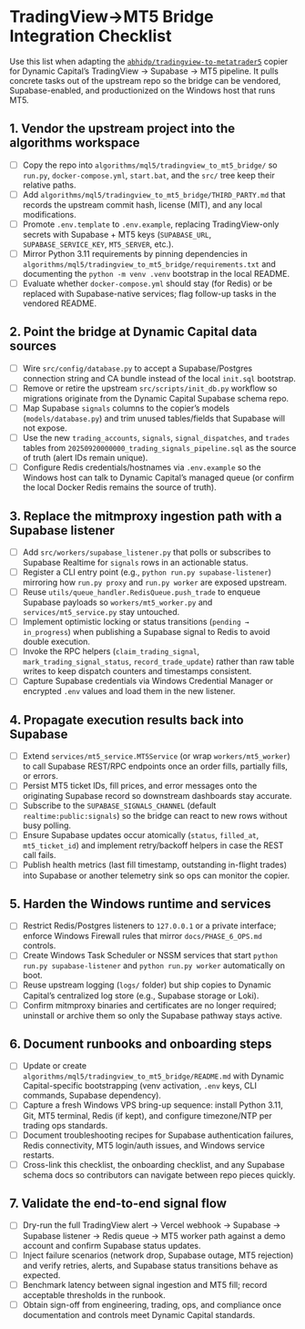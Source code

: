 # TradingView→MT5 Bridge Integration Checklist

Use this list when adapting the
[`abhidp/tradingview-to-metatrader5`](https://github.com/abhidp/tradingview-to-metatrader5)
copier for Dynamic Capital’s TradingView → Supabase → MT5 pipeline. It pulls
concrete tasks out of the upstream repo so the bridge can be vendored,
Supabase-enabled, and productionized on the Windows host that runs MT5.

## 1. Vendor the upstream project into the algorithms workspace

- [ ] Copy the repo into `algorithms/mql5/tradingview_to_mt5_bridge/` so
      `run.py`, `docker-compose.yml`, `start.bat`, and the `src/` tree keep
      their relative paths.
- [ ] Add `algorithms/mql5/tradingview_to_mt5_bridge/THIRD_PARTY.md` that
      records the upstream commit hash, license (MIT), and any local
      modifications.
- [ ] Promote `.env.template` to `.env.example`, replacing TradingView-only
      secrets with Supabase + MT5 keys (`SUPABASE_URL`, `SUPABASE_SERVICE_KEY`,
      `MT5_SERVER`, etc.).
- [ ] Mirror Python 3.11 requirements by pinning dependencies in
      `algorithms/mql5/tradingview_to_mt5_bridge/requirements.txt` and
      documenting the `python -m venv .venv` bootstrap in the local README.
- [ ] Evaluate whether `docker-compose.yml` should stay (for Redis) or be
      replaced with Supabase-native services; flag follow-up tasks in the
      vendored README.

## 2. Point the bridge at Dynamic Capital data sources

- [ ] Wire `src/config/database.py` to accept a Supabase/Postgres connection
      string and CA bundle instead of the local `init.sql` bootstrap.
- [ ] Remove or retire the upstream `src/scripts/init_db.py` workflow so
      migrations originate from the Dynamic Capital Supabase schema repo.
- [ ] Map Supabase `signals` columns to the copier’s models
      (`models/database.py`) and trim unused tables/fields that Supabase will
      not expose.
- [ ] Use the new `trading_accounts`, `signals`, `signal_dispatches`, and
      `trades` tables from `20250920000000_trading_signals_pipeline.sql` as the
      source of truth (alert IDs remain unique).
- [ ] Configure Redis credentials/hostnames via `.env.example` so the Windows
      host can talk to Dynamic Capital’s managed queue (or confirm the local
      Docker Redis remains the source of truth).

## 3. Replace the mitmproxy ingestion path with a Supabase listener

- [ ] Add `src/workers/supabase_listener.py` that polls or subscribes to
      Supabase Realtime for `signals` rows in an actionable status.
- [ ] Register a CLI entry point (e.g., `python run.py supabase-listener`)
      mirroring how `run.py proxy` and `run.py worker` are exposed upstream.
- [ ] Reuse `utils/queue_handler.RedisQueue.push_trade` to enqueue Supabase
      payloads so `workers/mt5_worker.py` and `services/mt5_service.py` stay
      untouched.
- [ ] Implement optimistic locking or status transitions
      (`pending → in_progress`) when publishing a Supabase signal to Redis to
      avoid double execution.
- [ ] Invoke the RPC helpers (`claim_trading_signal`,
      `mark_trading_signal_status`, `record_trade_update`) rather than raw table
      writes to keep dispatch counters and timestamps consistent.
- [ ] Capture Supabase credentials via Windows Credential Manager or encrypted
      `.env` values and load them in the new listener.

## 4. Propagate execution results back into Supabase

- [ ] Extend `services/mt5_service.MT5Service` (or wrap `workers/mt5_worker`) to
      call Supabase REST/RPC endpoints once an order fills, partially fills, or
      errors.
- [ ] Persist MT5 ticket IDs, fill prices, and error messages onto the
      originating Supabase record so downstream dashboards stay accurate.
- [ ] Subscribe to the `SUPABASE_SIGNALS_CHANNEL` (default
      `realtime:public:signals`) so the bridge can react to new rows without
      busy polling.
- [ ] Ensure Supabase updates occur atomically (`status`, `filled_at`,
      `mt5_ticket_id`) and implement retry/backoff helpers in case the REST call
      fails.
- [ ] Publish health metrics (last fill timestamp, outstanding in-flight trades)
      into Supabase or another telemetry sink so ops can monitor the copier.

## 5. Harden the Windows runtime and services

- [ ] Restrict Redis/Postgres listeners to `127.0.0.1` or a private interface;
      enforce Windows Firewall rules that mirror `docs/PHASE_6_OPS.md` controls.
- [ ] Create Windows Task Scheduler or NSSM services that start
      `python run.py supabase-listener` and `python run.py worker` automatically
      on boot.
- [ ] Reuse upstream logging (`logs/` folder) but ship copies to Dynamic
      Capital’s centralized log store (e.g., Supabase storage or Loki).
- [ ] Confirm mitmproxy binaries and certificates are no longer required;
      uninstall or archive them so only the Supabase pathway stays active.

## 6. Document runbooks and onboarding steps

- [ ] Update or create `algorithms/mql5/tradingview_to_mt5_bridge/README.md`
      with Dynamic Capital-specific bootstrapping (venv activation, `.env` keys,
      CLI commands, Supabase dependency).
- [ ] Capture a fresh Windows VPS bring-up sequence: install Python 3.11, Git,
      MT5 terminal, Redis (if kept), and configure timezone/NTP per trading ops
      standards.
- [ ] Document troubleshooting recipes for Supabase authentication failures,
      Redis connectivity, MT5 login/auth issues, and Windows service restarts.
- [ ] Cross-link this checklist, the onboarding checklist, and any Supabase
      schema docs so contributors can navigate between repo pieces quickly.

## 7. Validate the end-to-end signal flow

- [ ] Dry-run the full TradingView alert → Vercel webhook → Supabase → Supabase
      listener → Redis queue → MT5 worker path against a demo account and
      confirm Supabase status updates.
- [ ] Inject failure scenarios (network drop, Supabase outage, MT5 rejection)
      and verify retries, alerts, and Supabase status transitions behave as
      expected.
- [ ] Benchmark latency between signal ingestion and MT5 fill; record acceptable
      thresholds in the runbook.
- [ ] Obtain sign-off from engineering, trading, ops, and compliance once
      documentation and controls meet Dynamic Capital standards.
